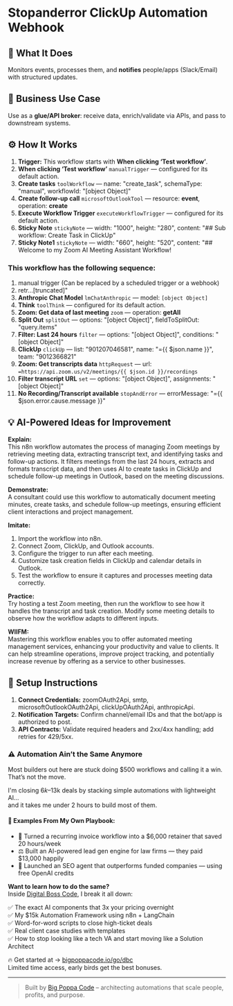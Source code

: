 # Stopanderror ClickUp Automation Webhook
## 🚀 What It Does
Monitors events, processes them, and **notifies** people/apps (Slack/Email) with structured updates.

## 💼 Business Use Case
Use as a **glue/API broker**: receive data, enrich/validate via APIs, and pass to downstream systems.

## ⚙️ How It Works
1. **Trigger:** This workflow starts with **When clicking ‘Test workflow’**.
2. **When clicking ‘Test workflow’** `manualTrigger` — configured for its default action.
3. **Create tasks** `toolWorkflow` — name: "create_task", schemaType: "manual", workflowId: "[object Object]"
4. **Create follow-up call** `microsoftOutlookTool` — resource: **event**, operation: **create**
5. **Execute Workflow Trigger** `executeWorkflowTrigger` — configured for its default action.
6. **Sticky Note** `stickyNote` — width: "1000", height: "280", content: "## Sub workflow: Create Task in ClickUp"
7. **Sticky Note1** `stickyNote` — width: "660", height: "520", content: "## Welcome to my Zoom AI Meeting Assistant Workflow!

### This workflow has the following sequence:

1. manual trigger (Can be replaced by a scheduled trigger or a webhook)
2. retr…[truncated]"
8. **Anthropic Chat Model** `lmChatAnthropic` — model: `[object Object]`
9. **Think** `toolThink` — configured for its default action.
10. **Zoom: Get data of last meeting** `zoom` — operation: **getAll**
11. **Split Out** `splitOut` — options: "[object Object]", fieldToSplitOut: "query.items"
12. **Filter: Last 24 hours** `filter` — options: "[object Object]", conditions: "[object Object]"
13. **ClickUp** `clickUp` — list: "901207046581", name: "={{ $json.name }}", team: "9012366821"
14. **Zoom: Get transcripts data** `httpRequest` — url: `=https://api.zoom.us/v2/meetings/{{ $json.id }}/recordings`
15. **Filter transcript URL** `set` — options: "[object Object]", assignments: "[object Object]"
16. **No Recording/Transcript available** `stopAndError` — errorMessage: "={{ $json.error.cause.message }}"

## 💡 AI-Powered Ideas for Improvement
**Explain:**  
This n8n workflow automates the process of managing Zoom meetings by retrieving meeting data, extracting transcript text, and identifying tasks and follow-up actions. It filters meetings from the last 24 hours, extracts and formats transcript data, and then uses AI to create tasks in ClickUp and schedule follow-up meetings in Outlook, based on the meeting discussions.

**Demonstrate:**  
A consultant could use this workflow to automatically document meeting minutes, create tasks, and schedule follow-up meetings, ensuring efficient client interactions and project management.

**Imitate:**  
1. Import the workflow into n8n.
2. Connect Zoom, ClickUp, and Outlook accounts.
3. Configure the trigger to run after each meeting.
4. Customize task creation fields in ClickUp and calendar details in Outlook.
5. Test the workflow to ensure it captures and processes meeting data correctly.

**Practice:**  
Try hosting a test Zoom meeting, then run the workflow to see how it handles the transcript and task creation. Modify some meeting details to observe how the workflow adapts to different inputs.

**WIIFM:**  
Mastering this workflow enables you to offer automated meeting management services, enhancing your productivity and value to clients. It can help streamline operations, improve project tracking, and potentially increase revenue by offering as a service to other businesses.

## 🔧 Setup Instructions
1. **Connect Credentials:** zoomOAuth2Api, smtp, microsoftOutlookOAuth2Api, clickUpOAuth2Api, anthropicApi.
2. **Notification Targets:** Confirm channel/email IDs and that the bot/app is authorized to post.
3. **API Contracts:** Validate required headers and 2xx/4xx handling; add retries for 429/5xx.

### ⚠️ Automation Ain’t the Same Anymore

Most builders out here are stuck doing $500 workflows and calling it a win.  
That’s not the move.  

I'm closing $6k–$13k deals by stacking simple automations with lightweight AI...  
and it takes me under 2 hours to build most of them.

#### 🧠 Examples From My Own Playbook:
- 🔁 Turned a recurring invoice workflow into a $6,000 retainer that saved 20 hours/week  
- ⚖️ Built an AI-powered lead gen engine for law firms — they paid $13,000 happily  
- 🚀 Launched an SEO agent that outperforms funded companies — using free OpenAI credits  

**Want to learn how to do the same?**  
Inside [Digital Boss Code](https://bigpoppacode.io/go/dbc), I break it all down:

✅ The exact AI components that 3x your pricing overnight  
✅ My $15k Automation Framework using n8n + LangChain  
✅ Word-for-word scripts to close high-ticket deals  
✅ Real client case studies with templates  
✅ How to stop looking like a tech VA and start moving like a Solution Architect  

🔥 Get started at → [bigpoppacode.io/go/dbc](https://bigpoppacode.io/go/dbc)  
Limited time access, early birds get the best bonuses.

---
> Built by [Big Poppa Code](https://bigpoppacode.io) – architecting automations that scale people, profits, and purpose.
